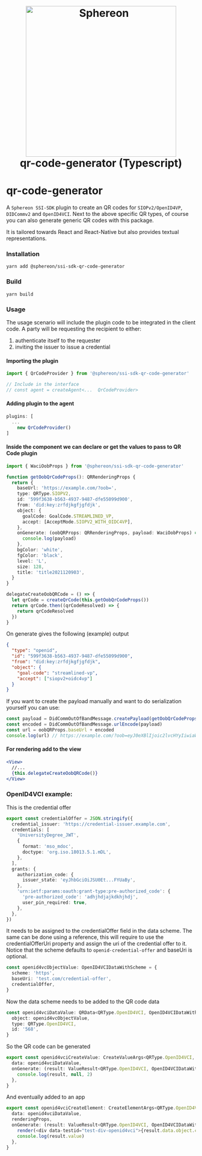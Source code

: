 <!--suppress HtmlDeprecatedAttribute -->
<h1 align="center">
  <br>
  <a href="https://www.sphereon.com"><img src="https://sphereon.com/content/themes/sphereon/assets/img/logo.svg" alt="Sphereon" width="400"></a>
  <br>qr-code-generator (Typescript) 
  <br>
</h1>

# qr-code-generator

A `Sphereon SSI-SDK` plugin to create an QR codes for `SIOPv2/OpenID4VP`, `DIDCommv2` and `OpenID4VCI`. 
Next to the above specific QR types, of course you can also generate generic QR codes with this package.

It is tailored towards React and React-Native but also provides textual representations.
### Installation

```shell
yarn add @sphereon/ssi-sdk-qr-code-generator
```

### Build

```shell
yarn build
```

### Usage

The usage scenario will include the plugin code to be integrated in the client code. A party will be requesting the
recipient to either:

1. authenticate itself to the requester
2. inviting the issuer to issue a credential


#### Importing the plugin

```typescript
import { QrCodeProvider } from '@sphereon/ssi-sdk-qr-code-generator'

// Include in the interface
// const agent = createAgent<...  QrCodeProvider>
```

#### Adding plugin to the agent

```typescript
plugins: [
  ...
    new QrCodeProvider()
]
```

#### Inside the component we can declare or get the values to pass to QR Code plugin

```typescript
import { WaciOobProps } from '@sphereon/ssi-sdk-qr-code-generator'

function getOobQrCodeProps(): QRRenderingProps {
  return {
    baseUrl: 'https://example.com/?oob=',
    type: QRType.SIOPV2,
    id: '599f3638-b563-4937-9487-dfe55099d900',
    from: 'did:key:zrfdjkgfjgfdjk',
    object: {
      goalCode: GoalCode.STREAMLINED_VP,
      accept: [AcceptMode.SIOPV2_WITH_OIDC4VP],
    },
    onGenerate: (oobQRProps: QRRenderingProps, payload: WaciOobProps) => {
      console.log(payload)
    },
    bgColor: 'white',
    fgColor: 'black',
    level: 'L',
    size: 128,
    title: 'title2021120903',
  }
}

delegateCreateOobQRCode = () => {
  let qrCode = createQrCode(this.getOobQrCodeProps())
  return qrCode.then((qrCodeResolved) => {
    return qrCodeResolved
  })
}
```

On generate gives the following (example) output

```json lines
{
  "type": "openid",
  "id": "599f3638-b563-4937-9487-dfe55099d900",
  "from": "did:key:zrfdjkgfjgfdjk",
  "object": {
    "goal-code": "streamlined-vp",
    "accept": ["siopv2+oidc4vp"]
  }
}
```

If you want to create the payload manually and want to do serialization yourself you can use:

```typescript
const payload = DidCommOutOfBandMessage.createPayload(getOobQrCodeProps())
const encoded = DidCommOutOfBandMessage.urlEncode(payload)
const url = oobQRProps.baseUrl + encoded
console.log(url) // https://example.com/?oob=eyJ0eXBlIjoic2lvcHYyIiwiaWQiOiI1OTlmMzYzOC1iNTYzLTQ5MzctOTQ4Ny1kZmU1NTA5OWQ5MDAiLCJmcm9tIjoiZGlkOmtleTp6cmZkamtnZmpnZmRqayIsImJvZHkiOnsiZ29hbC1jb2RlIjoic3RyZWFtbGluZWQtdnAiLCJhY2NlcHQiOlsic2lvcHYyK29pZGM0dnAiXX19
```

#### For rendering add to the view

```jsx
<View>
  //...
  {this.delegateCreateOobQRCode()}
</View>
```

### OpenID4VCI example:

This is the credential offer

```typescript
export const credentialOffer = JSON.stringify({
  credential_issuer: 'https://credential-issuer.example.com',
  credentials: [
    'UniversityDegree_JWT',
    {
      format: 'mso_mdoc',
      doctype: 'org.iso.18013.5.1.mDL',
    },
  ],
  grants: {
    authorization_code: {
      issuer_state: 'eyJhbGciOiJSU0Et...FYUaBy',
    },
    'urn:ietf:params:oauth:grant-type:pre-authorized_code': {
      'pre-authorized_code': 'adhjhdjajkdkhjhdj',
      user_pin_required: true,
    },
  },
})
```

It needs to be assigned to the credentialOffer field in the data scheme. The same can be
done using a reference, this will require to use the credentialOfferUri property and assign
the uri of the credential offer to it. Notice that the scheme defaults to `openid-credential-offer`
and baseUri is optional.

```typescript
const openid4vcObjectValue: OpenID4VCIDataWithScheme = {
  scheme: 'https',
  baseUri: 'test.com/credential-offer',
  credentialOffer, 
}
```
Now the data scheme needs to be added to the QR code data

```typescript
const openid4vciDataValue: QRData<QRType.OpenID4VCI, OpenID4VCIDataWithScheme> = {
  object: openid4vcObjectValue,
  type: QRType.OpenID4VCI,
  id: '568',
}
```

So the QR code can be generated

```typescript
export const openid4vciCreateValue: CreateValueArgs<QRType.OpenID4VCI, OpenID4VCIDataWithScheme> = {
  data: openid4vciDataValue,
  onGenerate: (result: ValueResult<QRType.OpenID4VCI, OpenID4VCIDataWithScheme>) => {
    console.log(result, null, 2)
  },
}
```

And eventually added to an app

```typescript
export const openid4vciCreateElement: CreateElementArgs<QRType.OpenID4VCI, OpenID4VCIDataWithScheme> = {
  data: openid4vciDataValue,
  renderingProps,
  onGenerate: (result: ValueResult<QRType.OpenID4VCI, OpenID4VCIDataWithScheme>) => {
    render(<div data-testid="test-div-openid4vci">{result.data.object.credentialOffer}</div>)
    console.log(result.value)
  },
}
```


